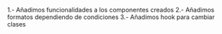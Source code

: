 1.- Añadimos funcionalidades a los componentes creados
2.- Añadimos formatos dependiendo de condiciones
3.- Añadimos hook para cambiar clases

